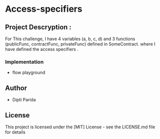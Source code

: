 # Access-specifiers

## Project Descryption :
For This challenge, I have 4 variables (a, b, c, d) and 3 functions (publicFunc, contractFunc, privateFunc) defined in SomeContract.
where I have defined the access specifiers .

### Implementation
 - flow playground

## Author 
- Dipti Parida

## License
This project is licensed under the [MIT] License - see the LICENSE.md file for details

